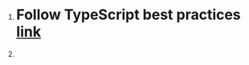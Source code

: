 1. # Follow TypeScript best practices <a href="https://docs.aws.amazon.com/prescriptive-guidance/latest/best-practices-cdk-typescript-iac/typescript-best-practices.html">link</a>
2. 
